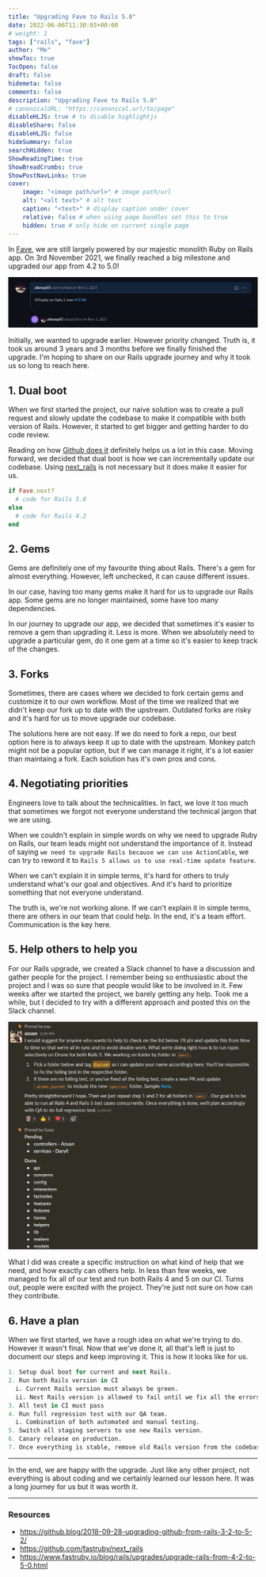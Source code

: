 ```yaml
---
title: "Upgrading Fave to Rails 5.0"
date: 2022-06-06T11:30:03+00:00
# weight: 1
tags: ["rails", "fave"]
author: "Me"
showToc: true
TocOpen: false
draft: false
hidemeta: false
comments: false
description: "Upgrading Fave to Rails 5.0"
# canonicalURL: "https://canonical.url/to/page"
disableHLJS: true # to disable highlightjs
disableShare: false
disableHLJS: false
hideSummary: false
searchHidden: true
ShowReadingTime: true
ShowBreadCrumbs: true
ShowPostNavLinks: true
cover:
    image: "<image path/url>" # image path/url
    alt: "<alt text>" # alt text
    caption: "<text>" # display caption under cover
    relative: false # when using page bundles set this to true
    hidden: true # only hide on current single page
---
```


In [Fave](https://myfave.com), we are still largely powered by our majestic monolith Ruby on Rails app. On 3rd November 2021, we finally reached
a big milestone and upgraded our app from 4.2 to 5.0!

![Image](/rails-5.0-alienxp03.jpg)

Initially, we wanted to upgrade earlier. However priority changed. Truth is, it took us around 3 years and 3 months before we finally finished the upgrade. I'm hoping to share on our Rails upgrade journey and why it took us so long to reach here.

## 1. Dual boot

When we first started the project, our naive solution was to create a pull request and slowly update the codebase to make it compatible with both version of Rails. However, it started to get bigger and getting harder to do code review.

Reading on how [Github does it](https://github.blog/2018-09-28-upgrading-github-from-rails-3-2-to-5-2/) definitely helps us a lot in this case. Moving forward, we decided that dual boot is how we can incrementally update our codebase. Using [next_rails](https://github.com/fastruby/next_rails) is not necessary but it does make it easier for us.

```ruby
if Fave.next?
  # code for Rails 5.0
else
  # code for Rails 4.2
end
```

## 2. Gems

Gems are definitely one of my favourite thing about Rails. There's a gem for almost everything. However, left unchecked, it can cause different issues.

In our case, having too many gems make it hard for us to upgrade our Rails app. Some gems are no longer maintained, some have too many dependencies.

In our journey to upgrade our app, we decided that sometimes it's easier to remove a gem than upgrading it. Less is more. When we absolutely need to upgrade a particular gem, do it one gem at a time so it's easier to keep track of the changes.


## 3. Forks

Sometimes, there are cases where we decided to fork certain gems and customize it to our own workflow. Most of the time we realized that we didn't keep our fork up to date with the upstream. Outdated forks are risky and it's hard for us to move upgrade our codebase.

The solutions here are not easy. If we do need to fork a repo, our best option here is to always keep it up to date with the upstream. Monkey patch might not be a popular option, but if we can manage it right, it's a lot easier than maintaing a fork. Each solution has it's own pros and cons.


## 4. Negotiating priorities

Engineers love to talk about the technicalities. In fact, we love it too much that sometimes we forgot not everyone understand the technical jargon that we are using.

When we couldn't explain in simple words on why we need to upgrade Ruby on Rails, our team leads might not understand
the importance of it. Instead of saying `we need to upgrade Rails because we can use ActionCable`, we can try to reword it to `Rails 5 allows us to use real-time update feature`.

When we can't explain it in simple terms, it's hard for others to truly understand what's our goal and objectives. And it's hard to prioritize something that not everyone understand.

The truth is, we're not working alone. If we can't explain it in simple terms, there are others in our team that could help. In the end, it's a team effort. Communication is the key here.

## 5. Help others to help you

For our Rails upgrade, we created a Slack channel to have a discussion and gather people for the project. I remember being so enthusiastic
about the project and I was so sure that people would like to be involved in it. Few weeks after we started the project, we barely getting any help. Took me a while, but I decided to try with a different approach and posted this on the Slack channel.

![Image](/rails-upgrade/slack-rails-upgrade.jpg)

What I did was create a specific instruction on what kind of help that we need, and how exactly can others help. In less than few weeks, we managed to fix all of our test and run both Rails 4 and 5 on our CI. Turns out, people were excited with the project. They're just not sure on how can they contribute.


## 6. Have a plan

When we first started, we have a rough idea on what we're trying to do. However it wasn't final. Now that we've done it, all that's left is just to document our steps and keep improving it. This is how it looks like for us.


```r
1. Setup dual boot for current and next Rails.
2. Run both Rails version in CI
  i. Current Rails version must always be green.
  ii. Next Rails version is allowed to fail until we fix all the errors.
3. All test in CI must pass
4. Run full regression test with our QA team.
  i. Combination of both automated and manual testing.
5. Switch all staging servers to use new Rails version.
6. Canary release on production.
7. Once everything is stable, remove old Rails version from the codebase.
```

---

In the end, we are happy with the upgrade. Just like any other project, not everything is about coding and we certainly learned our lesson here. It was a long journey for us but it was worth it.


---

### Resources

- https://github.blog/2018-09-28-upgrading-github-from-rails-3-2-to-5-2/
- https://github.com/fastruby/next_rails
- https://www.fastruby.io/blog/rails/upgrades/upgrade-rails-from-4-2-to-5-0.html
